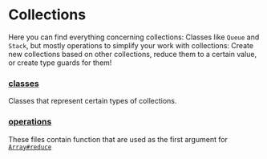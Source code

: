 # Collections

<!-- SUMMARY:START -->

Here you can find everything concerning collections:
Classes like `Queue` and `Stack`, but mostly operations to simplify your work with collections:
Create new collections based on other collections, reduce them to a certain value, or create type guards for them!

<!-- SUMMARY:END -->

<!-- TOC:START -->
### [classes](https://github.com/JanMalch/ts-experiments/tree/master/src/collections/classes/)

Classes that represent certain types of collections.

### [operations](https://github.com/JanMalch/ts-experiments/tree/master/src/collections/operations/)

These files contain function that are used as the first argument for [`Array#reduce`](https://developer.mozilla.org/en-US/docs/Web/JavaScript/Reference/Global_Objects/Array/Reduce)
<!-- TOC:END -->
